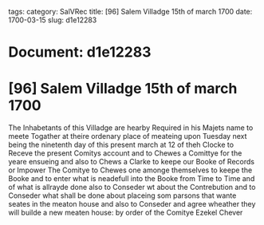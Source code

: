 tags: 
category: SalVRec
title: [96] Salem Villadge 15th of march 1700
date: 1700-03-15
slug: d1e12283




# Document: d1e12283


# [96] Salem Villadge 15th of march 1700

The Inhabetants of this Villadge are hearby Required in his Majets name to meete Togather at theire ordenary place of meateing upon Tuesday next being the ninetenth day of this present march at 12 of theh Clocke to Receve the present Comitys account and to Chewes a Comittye for the yeare ensueing and also to Chews a Clarke to keepe our Booke of Records or Impower The Comitye to Chewes one amonge themselves to keepe the Booke and to enter what is neadefull into the Booke from Time to Time and of what is allrayde done also to Conseder wt about the Contrebution and to Conseder what shall be done about placeing som parsons that wante seates in the meaton house and also to Conseder and agree wheather they will builde a new meaten house: by order of the Comitye Ezekel Chever
